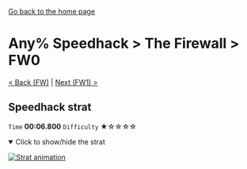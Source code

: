 [Go back to the home page](https://github.com/Doublevil/scbspeedrun)

# Any% Speedhack > The Firewall > FW0

[< Back (FW)](https://github.com/Doublevil/scbspeedrun/blob/main/levels/any_sh/FW/FW.md) | [Next (FW1) >](https://github.com/Doublevil/scbspeedrun/blob/main/levels/any_sh/FW/FW1.md)

## Speedhack strat

`Time` **00:06.800** `Difficulty` ★☆☆☆☆
<details open>
  <summary>Click to show/hide the strat</summary>

  [![Strat animation](https://github.com/Doublevil/scbspeedrun/blob/main/media/levels/FW/FW0_S_Strat.webp)](https://github.com/Doublevil/scbspeedrun/blob/main/media/levels/FW/FW0_S_Strat.mp4?raw=true)
</details>
